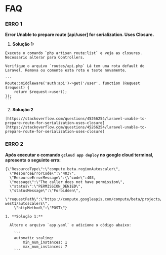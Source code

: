 
# FAQ

  ### ERRO 1  

  **Error Unable to prepare route [api/user] for serialization. Uses Closure.**

  1. **Solução 1:**  

    Execute o comando `php artisan route:list` e veja as closures. Necessario alterar para Controllers.  

    Verifique o arquivo `routes/api.php` Lá tem uma rota default do Laravel. Remova ou comente esta rota e teste novamente.  

    ```
    Route::middleware('auth:api')->get('/user', function (Request $request) {
        return $request->user();
    });
    ```

  2. **Solução 2**  

    [https://stackoverflow.com/questions/45266254/laravel-unable-to-prepare-route-for-serialization-uses-closure](https://stackoverflow.com/questions/45266254/laravel-unable-to-prepare-route-for-serialization-uses-closure)  


  ### ERRO 2  

  **Após executar o comando `gcloud app deploy` no google cloud terminal, apresenta o seguinte erro:**  

  ```
  {\"ResourceType\":\"compute.beta.regionAutoscaler\",
    \"ResourceErrorCode\":\"403\",
    \"ResourceErrorMessage\":{\"code\":403,
    \"message\":\"The caller does not have permission\",
    \"status\":\"PERMISSION_DENIED\",
    \"statusMessage\":\"Forbidden\", 
    \"requestPath\":\"https://compute.googleapis.com/compute/beta/projects/<MYAPPNAME>/regions/europe-west1/autoscalers\",
      \"httpMethod\":\"POST\"}	
  ```

    1. **Solução 1:**  

      Altere o arquivo `app.yaml` e adicione o código abaixo:

        ```
        automatic_scaling:
            min_num_instances: 1
            max_num_instances: 7 
        ```
      